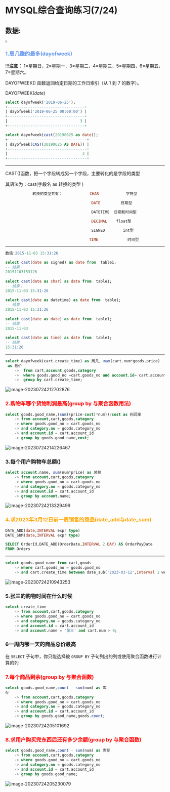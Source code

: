 # MYSQL综合查询练习(7/24)

## 数据:

<img src="https://cdn.jsdelivr.net/gh/vegetabledog5058/photo/Typora202307241710400.png" style="zoom:40%;" />

### <font color='cornflowerblue'>1.周几赚的最多(dayofweek)</font>

!!!**注意：** 1=星期日，2=星期一，3=星期二，4=星期三，5=星期四，6=星期五，7=星期六。

DAYOFWEEK() 函数返回给定日期的工作日索引（从 1 到 7 的数字）。

DAYOFWEEK(*date*)

```sql
select dayofweek('2019-06-25');
+----------------------------------+
| dayofweek('2019-06-25 00:00:00') |
+----------------------------------+
|                                3 |
+----------------------------------+

select dayofweek(cast(20190625 as date));
+-----------------------------------+
| dayofweek(CAST(20190625 AS DATE)) |
+-----------------------------------+
|                                 3 |
+-----------------------------------+
```

------

CAST()函数，把一个字段转成另一个字段，主要转化的是字段的类型

其语法为：cast(字段名 as 转换的类型 )

```sql
            转换的类型共有：            CHAR            字符型

                                      DATE         日期型

                                      DATETIME  日期和时间型

                                      DECIMAL    float型

                                      SIGNED        int型

                                     TIME             时间型
```
------



```sql
数值:2015-11-03 15:31:26

select cast(date as signed) as date from  table1;
-- 结果：
20151103153126
 
select cast(date as char) as date from  table1;
-- 结果：
2015-11-03 15:31:26
 
select cast(date as datetime) as date from  table1;
-- 结果
2015-11-03 15:31:26
 
select cast(date as date) as date from  table1;
-- 结果
2015-11-03
 
select cast(date as time) as date from  table1;
-- 结果
15:31:26 
```



------



```sql
select dayofweek(cart.create_time) as 周几, max(cart.num*goods.price)
 as 总价
    ->  from cart,account,goods,category
    ->  where goods.good_no =cart.goods_no and account.id= cart.account_id and category.no = goods.category_no
    ->  group by cart.create_time;
```

![image-20230724212702876](https://cdn.jsdelivr.net/gh/vegetabledog5058/photo/Typora202307242127906.png)

### <font color='red'>2.购物车哪个货物利润最高(group by 与聚合函数用法)</font>

```sql
select goods.good_name,(sum((price-cost)*num))/cost as 利润率
    -> from account,cart,goods,category
    -> where goods.good_no = cart.goods_no
    -> and category.no = goods.category_no
    -> and account.id = cart.account_id
    -> group by goods.good_name,cost;
```

![image-20230724214226467](https://cdn.jsdelivr.net/gh/vegetabledog5058/photo/Typora202307242142505.png)

### 3.每个用户购物车总额()

```sql
select account.name, sum(num*price) as 总额
    -> from account,cart,goods,category
    -> where goods.good_no = cart.goods_no
    -> and category.no = goods.category_no
    -> and account.id = cart.account_id
    -> group by account.name;
```

![image-20230724213329499](https://cdn.jsdelivr.net/gh/vegetabledog5058/photo/Typora202307242133548.png)

### <font color='orange'>4.求2023年3月12日前一周销售的商品(date_add与date_sum)</font>



```sql
DATE_ADD(date,INTERVAL expr type)
DATE_SUM(date,INTERVAL expr type)

```

```SQL
SELECT OrderId,DATE_ADD(OrderDate,INTERVAL 2 DAY) AS OrderPayDate
FROM Orders
```



------



```sql
select goods.good_name from cart,goods
    -> where cart.goods_no = goods.good_no
    -> and cart.create_time between date_sub('2023-03-12',interval 1 week) and '2023-03-12';
```

![image-20230724210943253](https://cdn.jsdelivr.net/gh/vegetabledog5058/photo/Typora202307242109283.png)

### 5.张三的购物时间在什么时候

```sql
select create_time
    -> from account,cart,goods,category
    -> where goods.good_no = cart.goods_no
    -> and category.no = goods.category_no
    -> and account.id = cart.account_id
    -> and account.name = '张三' and cart.num > 0;
```



### 6一周内哪一天的商品总价最高

在 `SELECT` 子句中，你只能选择被 `GROUP BY` 子句列出的列或使用聚合函数进行计算的列

### <font color='red'>7.每个商品剩余(group by 与聚合函数)</font>

```sql
select goods.good_name,count - sum(num) as 库
存
    -> from account,cart,goods,category
    -> where goods.good_no = cart.goods_no
    -> and category.no = goods.category_no
    -> and account.id = cart.account_id
    -> group by goods.good_name,goods.count;
```

![image-20230724205101692](https://cdn.jsdelivr.net/gh/vegetabledog5058/photo/Typora202307242051741.png)

### <font color='red'>8.求用户购买完东西后还有多少余额(group by 与聚合函数)</font>

```sql
select goods.good_name,count - sum(num) as 库存
    -> from account,cart,goods,category
    -> where goods.good_no = cart.goods_no
    -> and category.no = goods.category_no
    -> and account.id = cart.account_id
    -> group by goods.good_name;
```

![image-20230724205230079](https://cdn.jsdelivr.net/gh/vegetabledog5058/photo/Typora202307242052125.png)